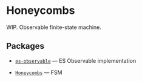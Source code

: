 # Honeycombs

WIP. Observable finite-state machine.

## Packages

- [`es-observable`](/packages/es-observable) — ES Observable implementation

- [`Honeycombs`](/packages/honeycombs) — FSM
